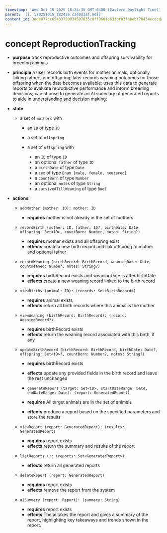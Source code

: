 ```yaml
---
timestamp: 'Wed Oct 15 2025 18:24:35 GMT-0400 (Eastern Daylight Time)'
parent: '[[..\20251015_182435.c240d3af.md]]'
content_id: 3dde077cc65433750934507835c8ff9601e633bf83fabebf78434ecdcda42ab0
---
```


# concept ReproductionTracking

* **purpose** track reproductive outcomes and offspring survivability for breeding animals

* **principle**
  a user records birth events for mother animals, optionally linking fathers and offspring;
  later records weaning outcomes for those offspring when the data becomes available;
  uses this data to generate reports to evaluate reproductive performance and inform breeding decisions;
  can choose to generate an AI summary of generated reports to aide in understanding and decision making;

* **state**
  * a set of `mothers` with
    * an `ID` of type `ID`

    * a set of `offspring`

    * a set of `offspring` with
      * an `ID` of type `ID`
      * an optional `father` of type `ID`
      * a `birthDate` of type `Date`
      * a `sex` of type `Enum [male, female, neutered]`
      * a `countBorn` of type `Number`
      * an optional `notes` of type `String`
      * a `survivedTillWeaning` of type `Bool`

* **actions**:
  * `addMother (mother: ID): mother: ID`
    * **requires** mother is not already in the set of mothers

  * `recordBirth (mother: ID, father: ID?, birthDate: Date, offspring: Set<ID>, countBorn: Number, notes: String?)`
    * **requires** mother exists and all offspring exist
    * **effects** create a new birth record and link offspring to mother and optional father

  * `recordWeaning (birthRecord: BirthRecord, weaningDate: Date, countWeaned: Number, notes: String?)`
    * **requires** birthRecord exists and weaningDate is after birthDate
    * **effects** create a new weaning record linked to the birth record

  * `viewBirths (animal: ID): (records: Set<BirthRecord>)`
    * **requires** animal exists
    * **effects** return all birth records where this animal is the mother

  * `viewWeaning (birthRecord: BirthRecord): (record: WeaningRecord?)`
    * **requires** birthRecord exists
    * **effects** return the weaning record associated with this birth, if any

  * `updateBirthRecord (birthRecord: BirthRecord, birthDate: Date?, offspring: Set<ID>?, countBorn: Number?, notes: String?)`
    * **requires** birthRecord exists

    * **effects** update any provided fields in the birth record and leave the rest unchanged

    * `generateReport (target: Set<ID>, startDateRange: Date, endDateRange: Date): (report: GeneratedReport)`

    * **requires** All target animals are in the set of animals

    * **effects** produce a report based on the specified parameters and store the results

  * `viewReport (report: GeneratedReport): (results: GeneratedReport)`
    * **requires** report exists
    * **effects** return the summary and results of the report

  * `listReports (): (reports: Set<GeneratedReport>)`
    * **effects** return all generated reports

  * `deleteReport (report: GeneratedReport)`
    * **requires** report exists
    * **effects** remove the report from the system

  * `aiSummary (report: Report): (summary: String)`
    * **requires** report exists
    * **effects** The ai takes the report and gives a summary of the report, highlighting key
      takeaways and trends shown in the report.
